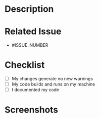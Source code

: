 # Description

<!--- REQUIRED: Describe what changed in detail -->

# Related Issue

<!--- REQUIRED: Tag all related issues (e.g. * #23) -->
* #ISSUE_NUMBER

# Checklist

<!--- Add things that are not yet implemented above -->
- [ ] My changes generate no new warnings
- [ ] My code builds and runs on my machine
- [ ] I documented my code

# Screenshots

<!--- REQUIRED: if issue is UI related -->

<!--- IMPORTANT: Fill out all required fields. Otherwise we might close this PR temporarily -->
